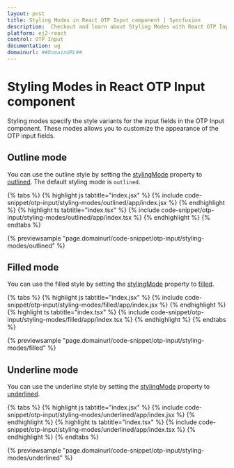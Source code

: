 ```yaml
---
layout: post
title: Styling Modes in React OTP Input component | Syncfusion
description:  Checkout and learn about Styling Modes with React OTP Input component of Syncfusion Essential JS 2 and more.
platform: ej2-react
control: OTP Input
documentation: ug
domainurl: ##DomainURL##
---
```


# Styling Modes in React OTP Input component

Styling modes specify the style variants for the input fields in the OTP Input component. These modes allows you to customize the appearance of the OTP input fields.

## Outline mode

You can use the outline style by setting the [stylingMode](https://ej2.syncfusion.com/react/documentation/api/otp-input/#stylingmode) property to [outlined](https://ej2.syncfusion.com/react/documentation/api/otp-input/otpInputStyle/). The default styling mode is `outlined`.

{% tabs %}
{% highlight js tabtitle="index.jsx" %}
{% include code-snippet/otp-input/styling-modes/outlined/app/index.jsx %}
{% endhighlight %}
{% highlight ts tabtitle="index.tsx" %}
{% include code-snippet/otp-input/styling-modes/outlined/app/index.tsx %}
{% endhighlight %}
{% endtabs %}

{% previewsample "page.domainurl/code-snippet/otp-input/styling-modes/outlined" %}

## Filled mode

You can use the filled style by setting the [stylingMode](https://ej2.syncfusion.com/react/documentation/api/otp-input/#stylingmode) property to [filled](https://ej2.syncfusion.com/react/documentation/api/otp-input/otpInputStyle/).

{% tabs %}
{% highlight js tabtitle="index.jsx" %}
{% include code-snippet/otp-input/styling-modes/filled/app/index.jsx %}
{% endhighlight %}
{% highlight ts tabtitle="index.tsx" %}
{% include code-snippet/otp-input/styling-modes/filled/app/index.tsx %}
{% endhighlight %}
{% endtabs %}

{% previewsample "page.domainurl/code-snippet/otp-input/styling-modes/filled" %}

## Underline  mode

You can use the underline style by setting the [stylingMode](https://ej2.syncfusion.com/react/documentation/api/otp-input/#stylingmode) property to [underlined](https://ej2.syncfusion.com/react/documentation/api/otp-input/otpInputStyle/).

{% tabs %}
{% highlight js tabtitle="index.jsx" %}
{% include code-snippet/otp-input/styling-modes/underlined/app/index.jsx %}
{% endhighlight %}
{% highlight ts tabtitle="index.tsx" %}
{% include code-snippet/otp-input/styling-modes/underlined/app/index.tsx %}
{% endhighlight %}
{% endtabs %}

{% previewsample "page.domainurl/code-snippet/otp-input/styling-modes/underlined" %}
